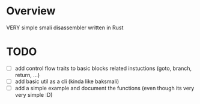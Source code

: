 # Overview

VERY simple smali disassembler written in Rust

# TODO

- [ ] add control flow traits to basic blocks related instuctions (goto, branch, return, ...)
- [ ] add basic util as a cli (kinda like baksmali)
- [ ] add a simple example and document the functions (even though its very very simple :D)